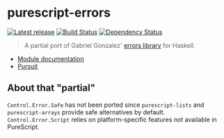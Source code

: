 # purescript-errors

[![Latest release](http://img.shields.io/bower/v/purescript-errors.svg)](https://github.com/passy/purescript-errors/releases)
[![Build Status](https://travis-ci.org/passy/purescript-errors.svg?branch=master)](https://travis-ci.org/passy/purescript-errors)
[![Dependency Status](https://www.versioneye.com/user/projects/55e9948a211c6b001f000de3/badge.svg?style=flat)](https://www.versioneye.com/user/projects/55e9948a211c6b001f000de3)

> A partial port of Gabriel Gonzalez' [errors
> library](https://github.com/Gabriel439/Haskell-Errors-Library) for Haskell.

- [Module documentation](docs/Control/Error/Util.md)
- [Pursuit](http://pursuit.purescript.org/packages/purescript-errors)

## About that "partial"

`Control.Error.Safe` has not been ported since `purescript-lists` and
`purescript-arrays` provide safe alternatives by default. `Control.Error.Script`
relies on platform-specific features not available in PureScript.
